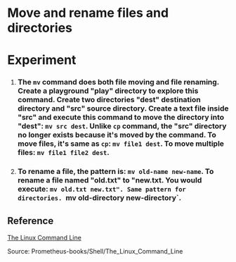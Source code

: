 # **Move and rename files and directories**

# **Experiment**

1. ### The `mv` command does both file moving and file renaming. Create a playground "play" directory to explore this command. Create two directories "dest" destination directory and "src" source directory. Create a text file inside "src" and execute this command to move the directory into "dest": `mv src dest`. Unlike `cp` command, the "src" directory no longer exists because it's moved by the command. To move files, it's same as `cp`: `mv file1 dest`. To move multiple files: `mv file1 file2 dest`.

2. ### To rename a file, the pattern is: `mv old-name new-name`. To rename a file named "old.txt" to "new.txt. You would execute: `mv old.txt new.txt". Same pattern for directories. `mv old-directory new-directory`. 

## **Reference**

[The Linux Command Line]()

Source: Prometheus-books/Shell/The_Linux_Command_Line
